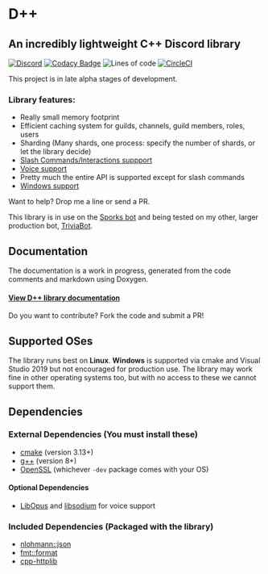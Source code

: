 # D++
## An incredibly lightweight C++ Discord library

[![Discord](https://img.shields.io/discord/825407338755653642?style=flat)](https://discord.gg/RnG32Ctyq7) [![Codacy Badge](https://app.codacy.com/project/badge/Grade/39b054c38bba411d9b25b39524016c9e)](https://www.codacy.com/gh/brainboxdotcc/DPP/dashboard?utm_source=github.com&amp;utm_medium=referral&amp;utm_content=brainboxdotcc/DPP&amp;utm_campaign=Badge_Grade) ![Lines of code](https://img.shields.io/tokei/lines/github/brainboxdotcc/DPP) [![CircleCI](https://circleci.com/gh/brainboxdotcc/DPP.svg?style=svg)](https://circleci.com/gh/brainboxdotcc/DPP) 


This project is in late alpha stages of development.

### Library features:

* Really small memory footprint
* Efficient caching system for guilds, channels, guild members, roles, users
* Sharding (Many shards, one process: specify the number of shards, or let the library decide)
* [Slash Commands/Interactions suppport](https://dpp.brainbox.cc/a00014.html)
* [Voice support](https://dpp.brainbox.cc/a00012.html)
* Pretty much the entire API is supported except for slash commands
* [Windows support](https://dpp.brainbox.cc/a00006.html)

Want to help? Drop me a line or send a PR.

This library is in use on the [Sporks bot](https://sporks.gg) and being tested on my other, larger production bot, [TriviaBot](https://github.com/brainboxdotcc/triviabot).

## Documentation

The documentation is a work in progress, generated from the code comments and markdown using Doxygen.

#### [View D++ library documentation](https://dpp.brainbox.cc/)

Do you want to contribute? Fork the code and submit a PR!

## Supported OSes

The library runs best on **Linux**. **Windows** is supported via cmake and Visual Studio 2019 but not encouraged for production use.
The library may work fine in other operating systems too, but with no access to these we cannot support them.

## Dependencies

### External Dependencies (You must install these)
* [cmake](https://cmake.org/) (version 3.13+)
* [g++](https://gcc.gnu.org) (version 8+)
* [OpenSSL](https://openssl.org/) (whichever `-dev` package comes with your OS)

#### Optional Dependencies
* [LibOpus](https://www.opus-codec.org) and [libsodium](https://github.com/jedisct1/libsodium) for voice support

### Included Dependencies (Packaged with the library)
* [nlohmann::json](https://github.com/nlohmann/json)
* [fmt::format](https://github.com/fmt/format)
* [cpp-httplib](https://github.com/yhirose/cpp-httplib)

